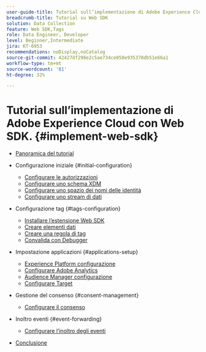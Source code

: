```yaml
---
user-guide-title: Tutorial sull’implementazione di Adobe Experience Cloud con Web SDK
breadcrumb-title: Tutorial su Web SDK
solution: Data Collection
feature: Web SDK,Tags
role: Data Engineer, Developer
level: Beginner,Intermediate
jira: KT-6953
recommendations: noDisplay,noCatalog
source-git-commit: 42427df298e2c5ae734ce050e935378db51e66a1
workflow-type: tm+mt
source-wordcount: '81'
ht-degree: 32%

---
```



# Tutorial sull’implementazione di Adobe Experience Cloud con Web SDK. {#implement-web-sdk}

+ [Panoramica del tutorial](overview.md)
+ Configurazione iniziale {#initial-configuration}
   + [Configurare le autorizzazioni](configure-permissions.md)
   + [Configurare uno schema XDM](configure-schemas.md)
   + [Configurare uno spazio dei nomi delle identità](configure-identities.md)
   + [Configurare uno stream di dati](configure-datastream.md)

+ Configurazione tag {#tags-configuration}
   + [Installare l’estensione Web SDK](install-web-sdk.md)
   + [Creare elementi dati](create-data-elements.md)
   + [Creare una regola di tag](create-tag-rule.md)
   + [Convalida con Debugger](validate-with-debugger.md)

+ Impostazione applicazioni {#applications-setup}
   + [Experience Platform configurazione](setup-experience-platform.md)
   + [Configurare Adobe Analytics](setup-analytics.md)
   + [Audience Manager configurazione](setup-audience-manager.md)
   + [Configurare Target](setup-target.md)

+ Gestione del consenso {#consent-management}
   + [Configurare il consenso](setup-consent.md)

+ Inoltro eventi {#event-forwarding}
   + [Configurare l’inoltro degli eventi](setup-event-forwarding.md)

+ [Conclusione](conclusion.md)

